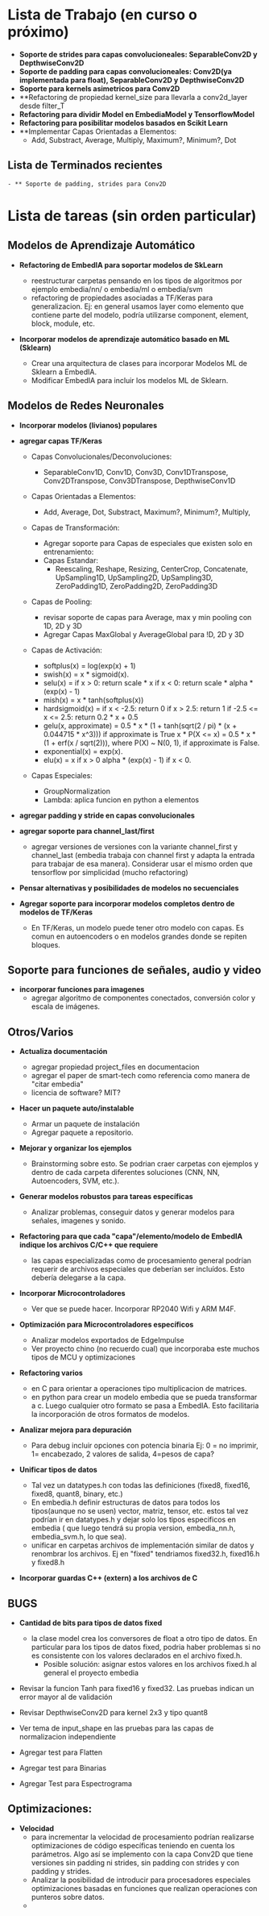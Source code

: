 # Lista de Trabajo (en curso o próximo)

 - **Soporte de strides para capas convolucioneales: SeparableConv2D y DepthwiseConv2D**
 - **Soporte de padding para capas convolucioneales: Conv2D(ya implementada para float), SeparableConv2D y DepthwiseConv2D**
 - **Soporte para kernels asimetricos para Conv2D**
 - **Refactoring de propiedad kernel_size para llevarla a conv2d_layer desde filter_T
 - **Refactoring para dividir Model en EmbediaModel y TensorflowModel**
 - **Refactoring para posibilitar modelos basados en Scikit Learn**
 - **Implementar Capas Orientadas a Elementos:
      - Add, Substract, Average, Multiply, Maximum?, Minimum?, Dot

## Lista de Terminados recientes
    - ** Soporte de padding, strides para Conv2D

# Lista de tareas (sin orden particular)

## Modelos de Aprendizaje Automático
  - **Refactoring de EmbedIA para soportar modelos de SkLearn**
    - reestructurar carpetas pensando en los tipos de algoritmos por ejemplo embedia/nn/ o embedia/ml o embedia/svm
    - refactoring de propiedades asociadas a TF/Keras para generalizacion. Ej: en general usamos layer como elemento que contiene parte del modelo, podría utilizarse component, element, block, module, etc.
    
- **Incorporar modelos de aprendizaje automático basado en ML (Sklearn)**
  - Crear una arquitectura de clases para incorporar Modelos ML de Sklearn a EmbedIA.
  - Modificar EmbedIA para incluir los modelos ML de Sklearn.

## Modelos de Redes Neuronales
  - **Incorporar modelos (livianos) populares**
  
  - **agregar capas TF/Keras**
    - Capas Convolucionales/Deconvoluciones:
      - SeparableConv1D, Conv1D, Conv3D, Conv1DTranspose, Conv2DTranspose, Conv3DTranspose, DepthwiseConv1D
      
    - Capas Orientadas a Elementos:
      - Add, Average, Dot, Substract, Maximum?, Minimum?, Multiply, 
    - Capas de Transformación:
      - Agregar soporte para Capas de especiales que existen solo en entrenamiento:
      - Capas Estandar:
        - Reescaling, Reshape, Resizing, CenterCrop, Concatenate, UpSampling1D, UpSampling2D, UpSampling3D, ZeroPadding1D, ZeroPadding2D, ZeroPadding3D 
        
    - Capas de Pooling:
      - revisar soporte de capas para Average, max y min pooling con 1D, 2D y 3D
      - Agregar Capas MaxGlobal y AverageGlobal para !D, 2D y 3D
    - Capas de Activación:
      - softplus(x) = log(exp(x) + 1)
      - swish(x) = x * sigmoid(x).
      - selu(x) = 
         if x > 0: return scale * x
         if x < 0: return scale * alpha * (exp(x) - 1)
      - mish(x) = x * tanh(softplus(x))
      - hardsigmoid(x) =
         if x < -2.5: return 0
         if x >  2.5: return 1
         if -2.5 <= x <= 2.5: return 0.2 * x + 0.5 
      - gelu(x, approximate) = 
         0.5 * x * (1 + tanh(sqrt(2 / pi) * (x + 0.044715 * x^3))) if approximate is True 
         x * P(X <= x) = 0.5 * x * (1 + erf(x / sqrt(2))), where P(X) ~ N(0, 1), if approximate is False. 
      - exponential(x) = exp(x). 
      - elu(x) = 
         x if x > 0
         alpha * (exp(x) - 1) if x < 0. 
    - Capas Especiales:
      - GroupNormalization
      - Lambda: aplica funcion en python a elementos
      
    
  - **agregar padding y stride en capas convolucionales**
  - **agregar soporte para channel_last/first**
    - agregar versiones de versiones con la variante channel_first y channel_last (embedia trabaja con channel first y adapta la entrada para trabajar de esa manera). Considerar usar el mismo orden que tensorflow por simplicidad (mucho refactoring)
  
  - **Pensar alternativas y posibilidades de modelos no secuenciales**
    
  - **Agregar soporte para incorporar modelos completos dentro de modelos de TF/Keras**
    - En TF/Keras, un modelo puede tener otro modelo con capas. Es comun en autoencoders o en modelos grandes donde se repiten bloques.

## Soporte para funciones de señales, audio y video
  - **incorporar funciones para imagenes**
    - agregar algoritmo de componentes conectados, conversión color y escala de imágenes. 

    
## Otros/Varios
  - **Actualiza documentación**
    - agregar propiedad project_files en documentacion
    - agregar el paper de smart-tech como referencia como manera de "citar embedia"
    - licencia de software? MIT?
       
  - **Hacer un paquete auto/instalable**
    - Armar un paquete de instalación
    - Agregar paquete a repositorio.
    
  - **Mejorar y organizar los ejemplos**
    - Brainstorming sobre esto. Se podrian craer carpetas con ejemplos y dentro de cada carpeta diferentes soluciones (CNN, NN, Autoencoders, SVM, etc.).

  - **Generar modelos robustos para tareas específicas**
    - Analizar problemas, conseguir datos y generar modelos para señales, imagenes y sonido.
     
  - **Refactoring para que cada "capa"/elemento/modelo de EmbedIA indique los archivos C/C++ que requiere**
    - las capas especializadas como de procesamiento general podrían requerir de archivos especiales que deberían ser incluídos. Esto debería delegarse a la capa.
        
  - **Incorporar Microcontroladores**
    - Ver que se puede hacer. Incorporar RP2040 Wifi y ARM M4F.

  - **Optimización para Microcontroladores específicos**
    - Analizar modelos exportados de EdgeImpulse
    - Ver proyecto chino (no recuerdo cual) que incorporaba este muchos tipos de MCU y optimizaciones
     
  - **Refactoring varios**
    - en C para orientar a operaciones tipo multiplicacion de matrices.
    - en python para crear un modelo embedia que se pueda transformar a c. Luego cualquier otro formato se pasa a EmbedIA. Esto facilitaria la incorporación de otros formatos de modelos.    

  - **Analizar mejora para depuración**
    - Para debug incluir opciones con potencia binaria Ej: 0 = no imprimir, 1= encabezado, 2 valores de salida, 4=pesos de capa?

  - **Unificar tipos de datos**
    - Tal vez un datatypes.h con todas las definiciones (fixed8, fixed16, fixed8, quant8, binary, etc.)
    - En embedia.h definir estructuras de datos para todos los tipos(aunque no se usen) vector, matriz, tensor, etc. estos tal vez podrían ir en datatypes.h y dejar solo los tipos especificos en embedia ( que luego tendrá su propia version, embedia_nn.h, embedia_svm.h, lo que sea).
    - unificar en carpetas archivos de implementación similar de datos y renombrar los archivos. Ej en "fixed" tendriamos fixed32.h, fixed16.h y fixed8.h
   
  - **Incorporar guardas C++ (extern) a los archivos de C**
   
  
## BUGS
- **Cantidad de bits para tipos de datos fixed**
  - la clase model crea los conversores de float a otro tipo de datos. En particular para los tipos de datos fixed, podria haber problemas si no es consistente con los valores declarados en el archivo fixed.h. 
    - Posible solución: asignar estos valores en los archivos fixed.h al general el proyecto embedia 

- Revisar la funcion Tanh para fixed16 y fixed32. Las pruebas indican un error mayor al de validación

- Revisar DepthwiseConv2D para kernel 2x3 y tipo quant8
- Ver tema de input_shape en las pruebas para las capas de normalizacion independiente
- Agregar test para Flatten
- Agregar test para Binarias
- Agregar Test para Espectrograma

## Optimizaciones:
- **Velocidad**
  - para incrementar la velocidad de procesamiento podrían realizarse optimizaciones de código específicas teniendo en cuenta los parámetros. Algo así se implemento con la capa Conv2D que tiene versiones sin padding ni strides, sin padding con strides y con padding y strides.
  - Analizar la posibilidad de introducir para procesadores especiales optimizaciones basadas en funciones que realizan operaciones con punteros sobre datos.
  - 


      
